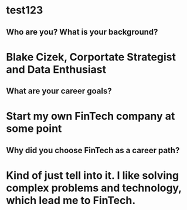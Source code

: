 # test123

## Who are you? What is your background?

# Blake Cizek, Corportate Strategist and Data Enthusiast 

## What are your career goals?

# Start my own FinTech company at some point

## Why did you choose FinTech as a career path?

# Kind of just tell into it. I like solving complex problems and technology, which lead me to FinTech.